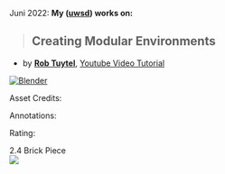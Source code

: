 Juni 2022: **My ([uwsd](https://www.linkedin.com/in/uwe-wlaschny-1a949a19a/)) works on:**

> ## Creating Modular Environments
- by **[Rob Tuytel](https://www.udemy.com/course/creating-modular-environments/#instructor-1)**, [Youtube Video Tutorial](https://www.udemy.com/course/creating-modular-environments/)

[![Blender](https://img.shields.io/badge/blender-3.2.1-blue)]()

Asset Credits:

Annotations: 

Rating: 

2.4 Brick Piece<br>
![](image/brick_piece.jgg)